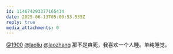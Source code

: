 ```yaml
---
id: 114674293377165414
date: 2025-06-13T05:00:53.535Z
reply: true
media_attachments: 0
---
```


[@1900](https://social.1900.live/@1900) [@laoliu](https://l22.org/@laoliu) [@laozhang](https://suo.si/@laozhang) 那不是爽死，我喜欢一个人睡。单纯睡觉。


